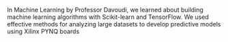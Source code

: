 In Machine Learning by Professor Davoudi, we learned about building machine learning algorithms with Scikit-learn and TensorFlow. We used effective methods for analyzing large datasets to develop predictive models using Xilinx PYNQ boards
